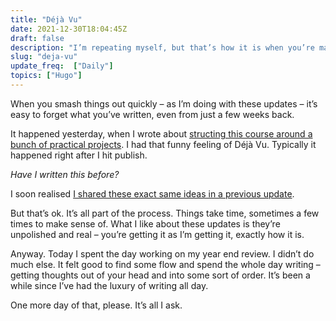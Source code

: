 ```yaml
---
title: "Déjà Vu"
date: 2021-12-30T18:04:45Z
draft: false
description: "I’m repeating myself, but that’s how it is when you’re making sense of things."
slug: "deja-vu"
update_freq:  ["Daily"]
topics: ["Hugo"]
---
```


When you smash things out quickly – as I’m doing with these updates – it’s easy to forget what you’ve written, even from just a few weeks back. 

It happened yesterday, when I wrote about [structing this course around a bunch of practical projects](/updates/resilient-research/). I had that funny feeling of Déjà Vu. Typically it happened right after I hit publish. 

*Have I written this before?* 

I soon realised [I shared these exact same ideas in a previous update](/updates/course-utility/).

But that’s ok. It’s all part of the process. Things take time, sometimes a few times to make sense of. What I like about these updates is they’re unpolished and real – you’re getting it as I’m getting it, exactly how it is.

Anyway. Today I spent the day working on my year end review. I didn’t do much else. It felt good to find some flow and spend the whole day writing – getting thoughts out of your head and into some sort of order. It’s been a while since I’ve had the luxury of writing all day. 

One more day of that, please. It’s all I ask.